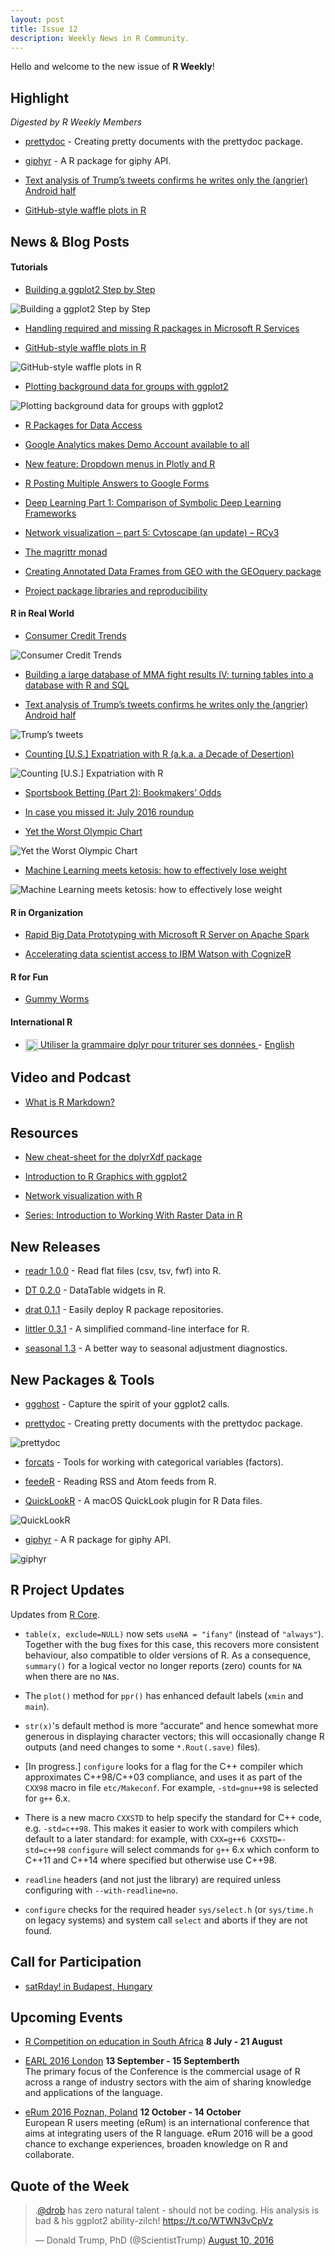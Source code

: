 ```yaml
---
layout: post
title: Issue 12
description: Weekly News in R Community.
---
```


Hello and welcome to the new issue of **R Weekly**!


## Highlight

*Digested by R Weekly Members*

+ [prettydoc](http://statr.me/2016/08/creating-pretty-documents-with-the-prettydoc-package/) - Creating pretty documents with the prettydoc package.

+ [giphyr](https://github.com/haozhu233/giphyr) - A R package for giphy API.

+ [Text analysis of Trump’s tweets confirms he writes only the (angrier) Android half](http://varianceexplained.org/r/trump-tweets/)

+ [GitHub-style waffle plots in R](https://mvuorre.github.io/r/github-waffle-plot/)

## News & Blog Posts

#### Tutorials

+ [Building a ggplot2 Step by Step](https://matthewdharris.com/2016/08/12/ggplot2-step-by-step/)

![Building a ggplot2 Step by Step](https://matthewdharriscom.files.wordpress.com/2016/08/13.png?w=528&h=264)

+ [Handling required and missing R packages in Microsoft R Services](https://tomaztsql.wordpress.com/2016/08/11/handling-required-and-missing-r-packages-in-microsoft-r-services/)

+ [GitHub-style waffle plots in R](https://mvuorre.github.io/r/github-waffle-plot/)

![GitHub-style waffle plots in R](https://mvuorre.github.io/images/2016-03-24-github-waffle-plot/viz-1.png)

+ [Plotting background data for groups with ggplot2](https://drsimonj.svbtle.com/plotting-background-data-for-groups-with-ggplot2)

![Plotting background data for groups with ggplot2](https://svbtleusercontent.com/ofzisqe5egsi2w_small.png)

+ [R Packages for Data Access](http://blog.revolutionanalytics.com/2016/08/r-packages-data-access.html)

+ [Google Analytics makes Demo Account available to all](http://www.analyticsforfun.com/2016/08/google-analytics-makes-demo-account.html)

+ [New feature: Dropdown menus in Plotly and R](http://moderndata.plot.ly/new-feature-dropdown-menus-in-plotly-and-r/)

+ [R Posting Multiple Answers to Google Forms](https://data-steve.github.io/post-multiple-answers-to-google-forms/)

+ [Deep Learning Part 1: Comparison of Symbolic Deep Learning Frameworks](http://blog.revolutionanalytics.com/2016/08/deep-learning-part-1.html)

+ [Network visualization – part 5: Cytoscape (an update) – RCy3](http://www.vesnam.com/Rblog/viznets5/)

+ [The magrittr monad](http://www.win-vector.com/blog/2016/08/the-magrittr-monad/)

+ [Creating Annotated Data Frames from GEO with the GEOquery package](https://rjbioinformatics.com/2016/08/05/creating-annotated-data-frames-from-geo-with-the-geoquery-package/)

+ [Project package libraries and reproducibility](http://www.mango-solutions.com/wp/2016/08/project-package-libraries-and-reproducibility/)

#### R in Real World

+ [Consumer Credit Trends](http://lenkiefer.com/2016/08/09/trends-in-credit)

![Consumer Credit Trends](https://cdn.rawgit.com/rweekly/image/master/2016-08-15/debt.gif)

+ [Building a large database of MMA fight results IV: turning tables into a database with R and SQL](http://www.fightprior.com/2016/08/11/Building_mySQL_fight_db/)

+ [Text analysis of Trump’s tweets confirms he writes only the (angrier) Android half](http://varianceexplained.org/r/trump-tweets/)

![Trump’s tweets](https://cdn.rawgit.com/rweekly/image/master/2016-08-15/trump.svg)

+ [Counting [U.S.] Expatriation with R (a.k.a. a Decade of Desertion)](https://rud.is/b/2016/08/08/counting-u-s-expatriation-with-r-a-k-a-a-decade-of-desertion/)

![Counting [U.S.] Expatriation with R](https://rud.is/b/wp-content/uploads/2016/08/RStudio.png)

+ [Sportsbook Betting (Part 2): Bookmakers’ Odds](http://www.exegetic.biz/blog/2016/08/sportsbook-bookmakers-odds/)

+ [In case you missed it: July 2016 roundup](http://blog.revolutionanalytics.com/2016/08/in-case-you-missed-it-july-2016-roundup.html)

+ [Yet the Worst Olympic Chart](http://danielmarcelino.github.io/blog/2016/yet-the-worst-olympic-chart.html)

![Yet the Worst Olympic Chart](https://danielmarcelino.github.io/img/08-06-2016-yet-the-worst-olympic-chart/NBC-olympic-medals.PNG)

+ [Machine Learning meets ketosis: how to effectively lose weight](https://github.com/arielf/weight-loss)

![Machine Learning meets ketosis: how to effectively lose weight](https://cdn.rawgit.com/arielf/weight-loss/1edbe2870f2081c983caef4034f5894f7baac751/weight.2015.png)

#### R in Organization

+ [Rapid Big Data Prototyping with Microsoft R Server on Apache Spark](https://blogs.msdn.microsoft.com/azuredatalake/2016/08/09/rapid-big-data-prototyping-with-microsoft-r-server-on-apache-spark-context-switching-spark-tuning/)

+ [Accelerating data scientist access to IBM Watson with CognizeR](https://www.ibm.com/blogs/watson/2016/08/accelerating-data-scientist-access-watson-cognizer/)


#### R for Fun

+ [Gummy Worms](https://aschinchon.wordpress.com/2016/08/08/gummy-worms/)


#### International R

+ [<img style="display: inline;" display="inline" class="emoji" title=":fr:" alt=":fr:" src="https://assets.github.com/images/icons/emoji/unicode/1f1eb-1f1f7.png" align="absmiddle" height="20" width="20"> Utiliser la grammaire dplyr pour triturer ses données ](http://www.thinkr.fr/utiliser-la-grammaire-dplyr-pour-triturer-ses-donnees/) - [English](https://translate.google.com/translate?hl=en&sl=fr&u=http://www.thinkr.fr/utiliser-la-grammaire-dplyr-pour-triturer-ses-donnees/)

## Video and Podcast

+ [What is R Markdown?](https://vimeo.com/178485416)

## Resources

+ [New cheat-sheet for the dplyrXdf package](http://blog.revolutionanalytics.com/2016/08/new-cheat-sheet-for-the-dplyrxdf-package.html)

+ [Introduction to R Graphics with ggplot2](http://tutorials.iq.harvard.edu/R/Rgraphics/Rgraphics.html)

+ [Network visualization with R](http://kateto.net/network-visualization)

+ [Series: Introduction to Working With Raster Data in R](http://neondataskills.org/tutorial-series/raster-data-series/)

## New Releases

+ [readr 1.0.0](https://blog.rstudio.org/2016/08/05/readr-1-0-0/) - Read flat files (csv, tsv, fwf) into R.

+ [DT 0.2.0](https://blog.rstudio.org/2016/08/09/a-new-version-of-dt-0-2-on-cran/) - DataTable widgets in R.

+ [drat 0.1.1](http://dirk.eddelbuettel.com/blog/2016/08/07/#drat_0.1.1) - Easily deploy R package repositories.

+ [littler 0.3.1](http://dirk.eddelbuettel.com/blog/2016/08/07#littler-0.3.1) - A simplified command-line interface for R.

+ [seasonal 1.3](https://usefulr.wordpress.com/2016/08/07/seasonal-1-3-a-better-way-to-seasonal-adjustment-diagnostics/) - A better way to seasonal adjustment diagnostics.

## New Packages & Tools

+ [ggghost](https://cran.r-project.org/package=ggghost) - Capture the spirit of your ggplot2 calls.

+ [prettydoc](http://statr.me/2016/08/creating-pretty-documents-with-the-prettydoc-package/) - Creating pretty documents with the prettydoc package.

![prettydoc](https://camo.githubusercontent.com/0981f3331cc0ee88aa5398b585b1b09f516e0879/687474703a2f2f79697875616e2e636f732e6e616d652f707265747479646f632f696d616765732f6361796d616e2e706e67)

+ [forcats](https://github.com/hadley/forcats) - Tools for working with categorical variables (factors).

+ [feedeR](http://www.exegetic.biz/blog/2016/08/feeder-reading-rss-atom-feeds-r/) - Reading RSS and Atom feeds from R.

+ [QuickLookR](https://rud.is/b/2016/08/06/quicklookr-a-macos-quicklook-plugin-for-r-data-files/) - A macOS QuickLook plugin for R Data files.

![QuickLookR](https://rud.is/b/wp-content/uploads/2016/08/Blank_Skitch_Document.png)

+ [giphyr](https://github.com/haozhu233/giphyr) - A R package for giphy API.

![giphyr](https://pbs.twimg.com/media/CpljQdDWEAASzBX.jpg)

## R Project Updates

Updates from [R Core](http://developer.r-project.org/blosxom.cgi/R-devel/NEWS).

+ `table(x, exclude=NULL)` now sets `useNA = "ifany"` (instead of `"always"`). Together with the bug fixes for this case, this recovers more consistent behaviour, also compatible to older versions of R. As a consequence, `summary()` for a logical vector no longer reports (zero) counts for `NA` when there are no `NA`s.

+ The `plot()` method for `ppr()` has enhanced default labels (`xmin` and `main`).

+ `str(x)`'s default method is more “accurate” and hence somewhat more generous in displaying character vectors; this will occasionally change R outputs (and need changes to some `*.Rout(.save)` files). 

+ [In progress.] `configure` looks for a flag for the C++ compiler which approximates C++98/C++03 compliance, and uses it as part of the `CXX98` macro in file `etc/Makeconf`. For example, `-std=gnu++98` is selected for `g++` 6.x.

+ There is a new macro `CXXSTD` to help specify the standard for C++ code, e.g. `-std=c++98`. This makes it easier to work with compilers which default to a later standard: for example, with `CXX=g++6 CXXSTD=-std=c++98` `configure` will select commands for `g++` 6.x which conform to C++11 and C++14 where specified but otherwise use C++98.

+ `readline` headers (and not just the library) are required unless configuring with `--with-readline=no`. 

+ `configure` checks for the required header `sys/select.h` (or `sys/time.h` on legacy systems) and system call `select` and aborts if they are not found.

## Call for Participation

+ [satRday! in Budapest, Hungary](http://budapest.satrdays.org/#cfp)

## Upcoming Events


+ [R Competition on education in South Africa](http://www.r-bloggers.com/r-competition-on-education-in-south-africa-july-and-august-2016/) **8 July - 21 August** 

+ [EARL 2016 London](https://earlconf.com/)  **13 September - 15 Septemberth** <br>
The primary focus of the Conference is the commercial usage of R across a range of industry sectors with the aim of sharing knowledge and applications of the language.<br /> 

+ [eRum 2016 Poznan, Poland](http://erum.ue.poznan.pl/)  **12 October - 14 October** <br>
European R users meeting (eRum) is an international conference that aims at integrating users of the R language. eRum 2016 will be a good chance to exchange experiences, broaden knowledge on R and collaborate. <br /> 

## Quote of the Week

<blockquote class="twitter-tweet" data-lang="en"><p lang="en" dir="ltr">.<a href="https://twitter.com/drob">@drob</a> has zero natural talent - should not be coding. His analysis is bad &amp; his ggplot2 ability-zilch! <a href="https://t.co/WTWN3vCpVz">https://t.co/WTWN3vCpVz</a></p>&mdash; Donald Trump, PhD (@ScientistTrump) <a href="https://twitter.com/ScientistTrump/status/763226352074055680">August 10, 2016</a></blockquote>
